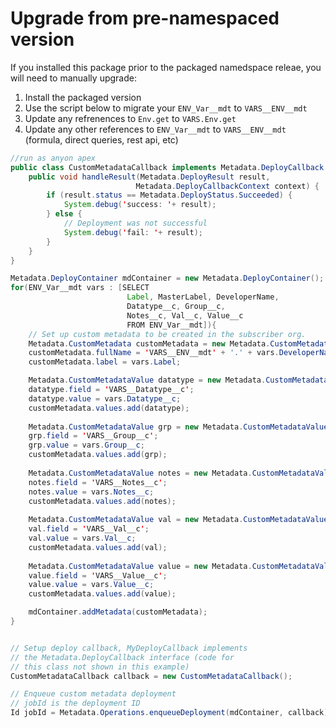 # Upgrade from pre-namespaced version

If you installed this package prior to the packaged namedspace releae, you will need to manually upgrade:

1. Install the packaged version
1. Use the script below to migrate your `ENV_Var__mdt` to `VARS__ENV__mdt`
1. Update any refrenences to `Env.get` to `VARS.Env.get`
1. Update any other references to `ENV_Var__mdt` to `VARS__ENV__mdt` (formula, direct queries, rest api, etc)


``` java
//run as anyon apex
public class CustomMetadataCallback implements Metadata.DeployCallback {
    public void handleResult(Metadata.DeployResult result,
                            Metadata.DeployCallbackContext context) {
        if (result.status == Metadata.DeployStatus.Succeeded) {
            System.debug('success: '+ result);
        } else {
            // Deployment was not successful
            System.debug('fail: '+ result);
        }
    }
}   

Metadata.DeployContainer mdContainer = new Metadata.DeployContainer();   
for(ENV_Var__mdt vars : [SELECT 
                          Label, MasterLabel, DeveloperName, 
                          Datatype__c, Group__c,
                          Notes__c, Val__c, Value__c   
                          FROM ENV_Var__mdt]){
    // Set up custom metadata to be created in the subscriber org.
    Metadata.CustomMetadata customMetadata = new Metadata.CustomMetadata();
    customMetadata.fullName = 'VARS__ENV__mdt' + '.' + vars.DeveloperName;
    customMetadata.label = vars.Label;

    Metadata.CustomMetadataValue datatype = new Metadata.CustomMetadataValue();
    datatype.field = 'VARS__Datatype__c';
    datatype.value = vars.Datatype__c;
    customMetadata.values.add(datatype);
    
    Metadata.CustomMetadataValue grp = new Metadata.CustomMetadataValue();
    grp.field = 'VARS__Group__c';
    grp.value = vars.Group__c;
    customMetadata.values.add(grp);
   
    Metadata.CustomMetadataValue notes = new Metadata.CustomMetadataValue();
    notes.field = 'VARS__Notes__c';
    notes.value = vars.Notes__c;
    customMetadata.values.add(notes);
                              
    Metadata.CustomMetadataValue val = new Metadata.CustomMetadataValue();
    val.field = 'VARS__Val__c';
    val.value = vars.Val__c;
    customMetadata.values.add(val);
                              
    Metadata.CustomMetadataValue value = new Metadata.CustomMetadataValue();
    value.field = 'VARS__Value__c';
    value.value = vars.Value__c;
    customMetadata.values.add(value);

    mdContainer.addMetadata(customMetadata);
}


// Setup deploy callback, MyDeployCallback implements
// the Metadata.DeployCallback interface (code for
// this class not shown in this example)
CustomMetadataCallback callback = new CustomMetadataCallback();

// Enqueue custom metadata deployment
// jobId is the deployment ID
Id jobId = Metadata.Operations.enqueueDeployment(mdContainer, callback);
```

